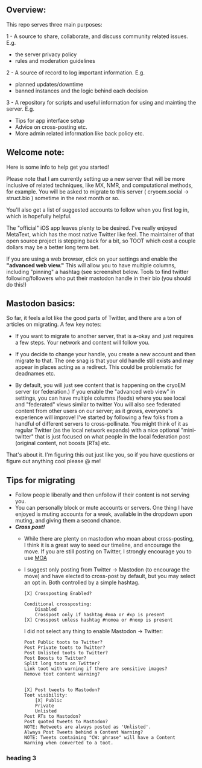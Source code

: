 ## Overview:

This repo serves three main purposes:

1 - A source to share, collaborate, and discuss community related issues. E.g.

  - the server privacy policy
  - rules and moderation guidelines

2 - A source of record to log important information. E.g.

  - planned updates/downtime
  - banned instances and the logic behind each decision
    
3 - A repository for scripts and useful information for using and mainting the server. E.g.

  - Tips for app interface setup
  - Advice on cross-posting etc.
  - More admin related information like back policy etc.

## Welcome note:

Here is some info to help get you started!

Please note that I am currently setting up a new server that will be more inclusive of related techniques, like MX, NMR, and computational methods, for example. You will be asked to migrate to this server ( cryoem.social -> struct.bio ) sometime in the next month or so. 

You'll also get a list of suggested accounts to follow when you first log in, which is hopefully helpful.


The "official" iOS app leaves plenty to be desired. I've really enjoyed MetaText, which has the most native Twitter like feel. The maintainer of that open source project is stepping back for a bit, so TOOT which cost a couple dollars may be a better long term bet. 

If you are using a web browser, click on your settings and enable the **"advanced web view."**
This will allow you to have multiple columns, including "pinning" a hashtag (see screenshot below.
Tools to find twitter following/followers who put their mastodon handle in their bio (you should do this!)

## Mastodon basics:

So far, it feels a lot like the good parts of Twitter, and there are a ton of articles on migrating. A few key notes:

- If you want to migrate to another server, that is a-okay and just requires a few steps. Your network and content will follow you.

- If you decide to change your handle, you create a new account and then migrate to that. The one snag is that your old handle still exists and may appear in places acting as a redirect. This could be problematic for deadnames etc.

- By default, you will just see content that is happening on the cryoEM server (or federation.) If you enable the "advanced web view" in settings, you can have multiple columns (feeds) where you see local and "federated" views similar to twitter
You will also see federated content from other users on our server; as it grows, everyone's experience will improve! I've started by following a few folks from a handful of different servers to cross-pollinate.
You might think of it as regular Twitter (as the local network expands) with a nice optional "mini-twitter" that is just focused on what people in the local federation post (original content, not boosts [RTs] etc.

That's about it. I'm figuring this out just like you, so if you have questions or figure out anything cool please @ me!


## Tips for migrating

- Follow people liberally and then unfollow if their content is not serving you.
- You can personally block or mute accounts or servers. One thing I have enjoyed is muting accounts for a week, available in the dropdown upon muting, and giving them a second chance.
- ***Cross post!***
  - While there are plenty on mastodon who moan about cross-posting, I think it is a great way to seed our timeline, and encourage the move. If you are still posting on Twitter, I strongly encourage you to use [MOA](https://moa.party/)
  - I suggest only posting from Twitter -> Mastodon (to encourage the move) and have elected to cross-post by default, but you may select an opt in. Both controlled by a simple hashtag.

        [X] Crossposting Enabled?

        Conditional crossposting:
            Disabled
            Crosspost only if hashtag #moa or #xp is present
        [X] Crosspost unless hashtag #nomoa or #noxp is present

    I did not select any thing to enable Mastodon -> Twitter:

        Post Public toots to Twitter?
        Post Private toots to Twitter?
        Post Unlisted toots to Twitter?
        Post Boosts to Twitter?
        Split long toots on Twitter?
        Link toot with warning if there are sensitive images?
        Remove toot content warning?

    
        [X] Post tweets to Mastodon?
        Toot visibility:
            [X] Public
            Private
            Unlisted
        Post RTs to Mastodon?
        Post quoted tweets to Mastodon?
        NOTE: Retweets are always posted as 'Unlisted'.
        Always Post Tweets behind a Content Warning?
        NOTE: Tweets containing "CW: phrase" will have a Content Warning when converted to a toot.


### heading 3
